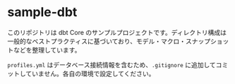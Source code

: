 # sample-dbt

このリポジトリは dbt Core のサンプルプロジェクトです。ディレクトリ構成は一般的なベストプラクティスに基づいており、モデル・マクロ・スナップショットなどを整理しています。

`profiles.yml` はデータベース接続情報を含むため、`.gitignore` に追加してコミットしていません。各自の環境で設定してください。
